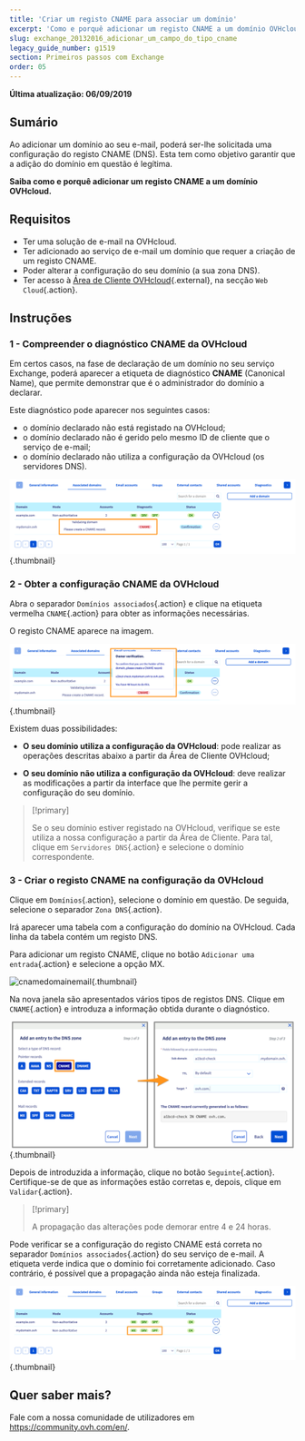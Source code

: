 ```yaml
---
title: 'Criar um registo CNAME para associar um domínio'
excerpt: 'Como e porquê adicionar um registo CNAME a um domínio OVHcloud'
slug: exchange_20132016_adicionar_um_campo_do_tipo_cname
legacy_guide_number: g1519
section: Primeiros passos com Exchange
order: 05
---
```


**Última atualização: 06/09/2019**

## Sumário

Ao adicionar um domínio ao seu e-mail, poderá ser-lhe solicitada uma configuração do registo CNAME (DNS). Esta tem como objetivo garantir que a adição do domínio em questão é legítima.

**Saiba como e porquê adicionar um registo CNAME a um domínio OVHcloud.**

## Requisitos

- Ter uma solução de e-mail na OVHcloud.
- Ter adicionado ao serviço de e-mail um domínio que requer a criação de um registo CNAME.
- Poder alterar a configuração do seu domínio (a sua zona DNS).
- Ter acesso à [Área de Cliente OVHcloud](https://www.ovh.com/auth/?action=gotomanager&from=https://www.ovh.pt/&ovhSubsidiary=pt){.external}, na secção `Web Cloud`{.action}.

## Instruções

### 1 - Compreender o diagnóstico CNAME da OVHcloud

Em certos casos, na fase de declaração de um domínio no seu serviço Exchange, poderá aparecer a etiqueta de diagnóstico **CNAME** (Canonical Name), que permite demonstrar que é o administrador do domínio a declarar.

Este diagnóstico pode aparecer nos seguintes casos:

- o domínio declarado não está registado na OVHcloud;
- o domínio declarado não é gerido pelo mesmo ID de cliente que o serviço de e-mail;
- o domínio declarado não utiliza a configuração da OVHcloud (os servidores DNS).

![cnamedomainemail](images/cname_exchange_diagnostic.png){.thumbnail}

### 2 - Obter a configuração CNAME da OVHcloud

Abra o separador `Domínios associados`{.action} e clique na etiqueta vermelha `CNAME`{.action} para obter as informações necessárias.

O registo CNAME aparece na imagem.

![cnamedomainemail](images/cname_exchange_informations.png){.thumbnail}

Existem duas possibilidades:

- **O seu domínio utiliza a configuração da OVHcloud**: pode realizar as operações descritas abaixo a partir da Área de Cliente OVHcloud;

- **O seu domínio não utiliza a configuração da OVHcloud**: deve realizar as modificações a partir da interface que lhe permite gerir a configuração do seu domínio.

> [!primary]
>
> Se o seu domínio estiver registado na OVHcloud, verifique se este utiliza a nossa configuração a partir da Área de Cliente. Para tal, clique em `Servidores DNS`{.action} e selecione o domínio correspondente.
>

### 3 - Criar o registo CNAME na configuração da OVHcloud

Clique em `Domínios`{.action}, selecione o domínio em questão. De seguida, selecione o separador `Zona DNS`{.action}.

Irá aparecer uma tabela com a configuração do domínio na OVHcloud. Cada linha da tabela contém um registo DNS.

Para adicionar um registo CNAME, clique no botão `Adicionar uma entrada`{.action} e selecione a opção MX.

![cnamedomainemail](images/cname_exchange_add_entry_step1.png){.thumbnail}

Na nova janela são apresentados vários tipos de registos DNS. Clique em `CNAME`{.action} e introduza a informação obtida durante o diagnóstico.

![cnamedomainemail](images/cname_add_entry_dns_zone.png){.thumbnail}

Depois de introduzida a informação, clique no botão `Seguinte`{.action}. Certifique-se de que as informações estão corretas e, depois, clique em `Validar`{.action}.

> [!primary]
>
> A propagação das alterações pode demorar entre 4 e 24 horas.
>

Pode verificar se a configuração do registo CNAME está correta no separador `Domínios associados`{.action} do seu serviço de e-mail. A etiqueta verde indica que o domínio foi corretamente adicionado. Caso contrário, é possível que a propagação ainda não esteja finalizada.

![cnamedomainemail](images/cname_exchange_diagnostic_green.png){.thumbnail}

## Quer saber mais?

Fale com a nossa comunidade de utilizadores em <https://community.ovh.com/en/>.